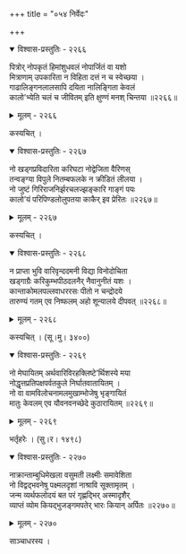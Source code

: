 +++
title = "०५४ निर्वेदः"

+++



<details open><summary>विश्वास-प्रस्तुतिः - २२६६</summary>

पित्रोर् नोपकृतं हिमांशुधवलं नोपार्जितं वा यशो  
मित्राणाम् उपकारिता न विहिता दत्तं न च स्वेच्छया ।  
गाढालिङ्गनलालसापि दयिता नालिङ्गिता केवलं  
कालो’भ्येति चलं च जीवितम् इति क्षुण्णं मनश् चिन्तया ॥२२६६॥
</details>

<details><summary>मूलम् - २२६६</summary>

पित्रोर् नोपकृतं हिमांशुधवलं नोपार्जितं वा यशो  
मित्राणाम् उपकारिता न विहिता दत्तं न च स्वेच्छया ।  
गाढालिङ्गनलालसापि दयिता नालिङ्गिता केवलं  
कालो’भ्येति चलं च जीवितम् इति क्षुण्णं मनश् चिन्तया ॥२२६६॥
</details>


कस्यचित् ।  



<details open><summary>विश्वास-प्रस्तुतिः - २२६७</summary>

नो खड्गप्रविदारिता करिघटा नोद्वेजिता वैरिणस्  
तन्वङ्ग्या विपुले नितम्बफलके न क्रीडितं लीलया ।  
नो जुष्टं गिरिराजनिर्झरचलज्झङ्कारि गाङ्गं पयः  
कालो’यं परिपिण्डलोलुपतया काकैर् इव प्रेरितः ॥२२६७॥
</details>

<details><summary>मूलम् - २२६७</summary>

नो खड्गप्रविदारिता करिघटा नोद्वेजिता वैरिणस्  
तन्वङ्ग्या विपुले नितम्बफलके न क्रीडितं लीलया ।  
नो जुष्टं गिरिराजनिर्झरचलज्झङ्कारि गाङ्गं पयः  
कालो’यं परिपिण्डलोलुपतया काकैर् इव प्रेरितः ॥२२६७॥
</details>


कस्यचित् ।  



<details open><summary>विश्वास-प्रस्तुतिः - २२६८</summary>

न प्राप्ता भुवि वारिवृन्ददमनी विद्या विनोदोचिता   
खड्गाग्रैः करिकुम्भपीठदलनैर् नैवानुनीतं यशः ।  
कान्ताकोमलपल्लवाधररसः पीतो न चन्द्रोदये   
तारुण्यं गतम् एव निष्फलम् अहो शून्यालये दीपवत् ॥२२६८॥
</details>

<details><summary>मूलम् - २२६८</summary>

न प्राप्ता भुवि वारिवृन्ददमनी विद्या विनोदोचिता   
खड्गाग्रैः करिकुम्भपीठदलनैर् नैवानुनीतं यशः ।  
कान्ताकोमलपल्लवाधररसः पीतो न चन्द्रोदये   
तारुण्यं गतम् एव निष्फलम् अहो शून्यालये दीपवत् ॥२२६८॥
</details>


कस्यचित् । (सू।मु। ३४००)  



<details open><summary>विश्वास-प्रस्तुतिः - २२६९</summary>

नो मेघायितम् अर्थवारिविरहक्लिष्टे’र्थिशस्ये मया  
नोद्धृत्तप्रतिपक्षपर्वतकुले निर्घातवातायितम् ।  
नो वा वामविलोचनामलमुखाम्भोजेषु भृङ्गायितं  
मातुः केवलम् एव यौवनवनच्छेदे कुठारायितम् ॥२२६९॥
</details>

<details><summary>मूलम् - २२६९</summary>

नो मेघायितम् अर्थवारिविरहक्लिष्टे’र्थिशस्ये मया  
नोद्धृत्तप्रतिपक्षपर्वतकुले निर्घातवातायितम् ।  
नो वा वामविलोचनामलमुखाम्भोजेषु भृङ्गायितं  
मातुः केवलम् एव यौवनवनच्छेदे कुठारायितम् ॥२२६९॥
</details>


भर्तृहरेः । (सु।र। १४९८)  



<details open><summary>विश्वास-प्रस्तुतिः - २२७०</summary>

नाक्रान्ताम्बुधिमेखला वसुमती लक्ष्मीः समावेशिता  
नो विद्वद्भवनेषु पक्ष्मलदृशां नाश्रावि सूक्तामृतम् ।  
जन्म व्यर्थफलोदयं बत परं गृह्णद्भिर् अस्मादृशैर्  
व्याप्तं व्योम कियद्भुजङ्गमपतेर् भारः कियान् अर्पितः ॥२२७०॥
</details>

<details><summary>मूलम् - २२७०</summary>

नाक्रान्ताम्बुधिमेखला वसुमती लक्ष्मीः समावेशिता  
नो विद्वद्भवनेषु पक्ष्मलदृशां नाश्रावि सूक्तामृतम् ।  
जन्म व्यर्थफलोदयं बत परं गृह्णद्भिर् अस्मादृशैर्  
व्याप्तं व्योम कियद्भुजङ्गमपतेर् भारः कियान् अर्पितः ॥२२७०॥
</details>


साञ्चाधरस्य ।  


